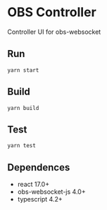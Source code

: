 # OBS Controller

Controller UI for obs-websocket

## Run

```shell
yarn start
```

## Build

```shell
yarn build
```

## Test

```shell
yarn test
```

## Dependences

* react 17.0+
* obs-websocket-js 4.0+
* typescript 4.2+